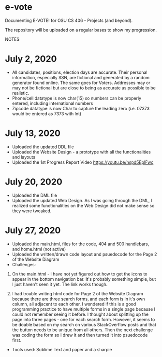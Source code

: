 # e-vote
Documenting E-VOTE! for OSU CS 406 - Projects (and beyond).

The repository will be uploaded on a regular bases to show my progression.

NOTES
# July 2, 2020
- All candidates, positions, election days are accurate. Their personal information, especially SSN, are fictional and generated by a random generator found online. The same goes for Voters. Addresses may or may not be fictional but are close to being as accurate as possible to be realistic.
- Phone/cell datatype is now char(15) so numbers can be properly entered, including international numbers
- Zipcode datatype is now Char to capture the leading zero (i.e. 07373 would be entered as 7373 with Int)

# July 13, 2020
- Uploaded the updated DDL file
- Uploaded the Website Design - a prototype with all the functionalities and layouts
- Uploaded the 1st Progress Report Video https://youtu.be/nspd5EplFwc

# July 20, 2020
- Uploaded the DML file
- Uploaded the updated Web Design. As I was going through the DML, I realized some functionalities on the Web Design did not make sense so they were tweaked.

# July 27, 2020
- Uploaded the main.html, files for the code, 404 and 500 handlebars, and home.html (not active)
- Uploaded the written/drawn code layout and psuedocode for the Page 2 of the Website Diagram
- Challenges: 

1) On the main.html - I have not yet figured out how to get the icons to appear in the bottom navigation bar. It's probably something simple, but I just haven't seen it yet. The link works though. 

2) I had trouble writing html code for Page 2 of the Website Diagram because there are three search forms, and each form is in it's own column, all adjacent to each other. I wondered if this is a good programming practice to have multiple forms in a single page because I could not remember seeing it before. I thought about splitting up the page into three pages - one for each search form. However, it seems to be doable based on my search on various StackOverflow posts and that the button needs to be unique from all others. Then the next challenge was coding the form so I drew it and then turned it into psuedocode first. 
- Tools used: Sublime Text and paper and a sharpie
